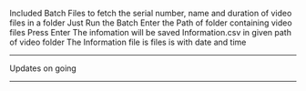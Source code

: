 Included Batch Files to fetch the serial number, name and duration of video files in a folder 
Just Run the Batch 
Enter the Path of folder containing video files
Press Enter 
The infomation will be saved Information.csv in given path of video folder 
The Information file is files is with date and time 


**********************************
Updates on going 
**********************************
